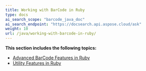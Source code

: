 ```yaml
---
title: Working with BarCode in Ruby
type: docs
ai_search_scope: "barcode_java_doc"
ai_search_endpoint: "https://docsearch.api.aspose.cloud/ask"
weight: 10
url: /java/working-with-barcode-in-ruby/
---
```


**This section includes the following topics:**

- [Advanced BarCode Features in Ruby](/barcode/java/advanced-barcode-features-in-ruby/)
- [Utility Features in Ruby](/barcode/java/utility-features-in-ruby/)
